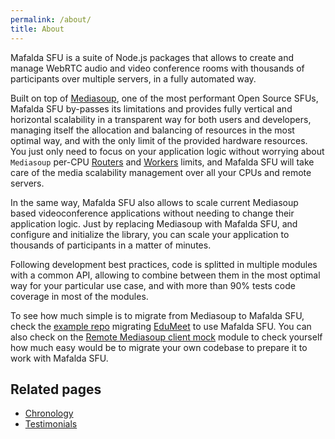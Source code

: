 ```yaml
---
permalink: /about/
title: About
---
```


Mafalda SFU is a suite of Node.js packages that allows to create and manage
WebRTC audio and video conference rooms with thousands of participants over
multiple servers, in a fully automated way.

Built on top of [Mediasoup](https://mediasoup.org/), one of the most performant
Open Source SFUs, Mafalda SFU by-passes its limitations and provides fully
vertical and horizontal scalability in a transparent way for both users and
developers, managing itself the allocation and balancing of resources in the
most optimal way, and with the only limit of the provided hardware resources.
You just only need to focus on your application logic without worrying about
`Mediasoup` per-CPU
[Routers](https://mediasoup.org/documentation/v3/mediasoup/api/#Router) and
[Workers](https://mediasoup.org/documentation/v3/mediasoup/api/#Worker) limits,
and Mafalda SFU will take care of the media scalability management over all your
CPUs and remote servers.

In the same way, Mafalda SFU also allows to scale current Mediasoup based
videoconference applications without needing to change their application logic.
Just by replacing Mediasoup with Mafalda SFU, and configure and initialize the
library, you can scale your application to thousands of participants in a
matter of minutes.

Following development best practices, code is splitted in multiple modules with
a common API, allowing to combine between them in the most optimal way for your
particular use case, and with more than 90% tests code coverage in most of the
modules.

To see how much simple is to migrate from Mediasoup to Mafalda SFU, check the
[example repo](https://github.com/Mafalda-SFU/EduMeet-Mafalda/compare/03d78e9dfcf19106a69278c1506c3618730bf734...303be91a6739698b5ba9bb0e49c6f040a20ca92c)
migrating [EduMeet](https://github.com/edumeet/edumeet) to use Mafalda SFU. You
can also check on the
[Remote Mediasoup client mock](https://github.com/Mafalda-SFU/Remote-Mediasoup-client-mock)
module to check yourself how much easy would be to migrate your own codebase to
prepare it to work with Mafalda SFU.

## Related pages

- [Chronology](/chronology/)
- [Testimonials](/testimonials/)
